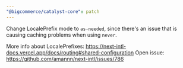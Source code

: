 ```yaml
---
"@bigcommerce/catalyst-core": patch
---
```


Change LocalePrefix mode to `as-needed`, since there's an issue that is causing caching problems when using `never`.

More info about LocalePrefixes: https://next-intl-docs.vercel.app/docs/routing#shared-configuration
Open issue: https://github.com/amannn/next-intl/issues/786
